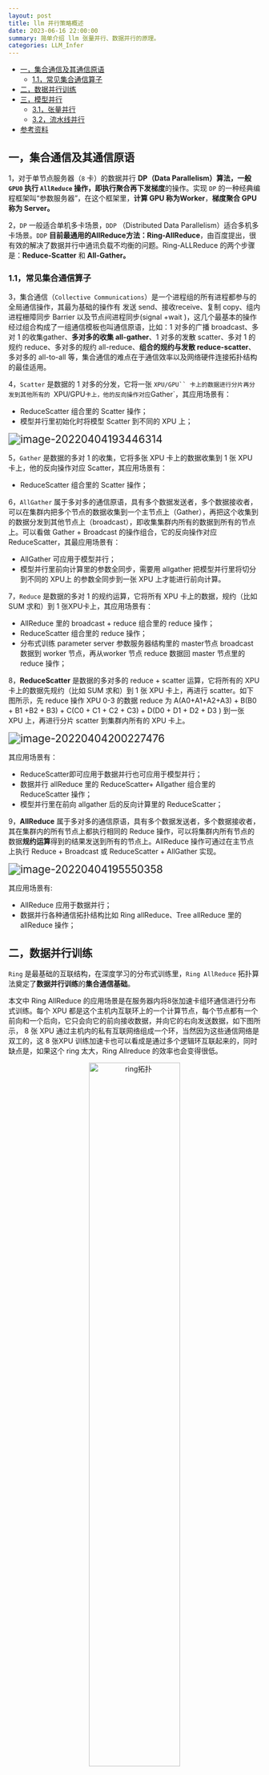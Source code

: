 ```yaml
---
layout: post
title: llm 并行策略概述
date: 2023-06-16 22:00:00
summary: 简单介绍 llm 张量并行、数据并行的原理。
categories: LLM_Infer
---
```


- [一，集合通信及其通信原语](#一集合通信及其通信原语)
  - [1.1，常见集合通信算子](#11常见集合通信算子)
- [二，数据并行训练](#二数据并行训练)
- [三，模型并行](#三模型并行)
  - [3.1，张量并行](#31张量并行)
  - [3.2，流水线并行](#32流水线并行)
- [参考资料](#参考资料)

## 一，集合通信及其通信原语

1，对于单节点服务器（`8` 卡）的数据并行 **DP（Data Parallelism）**算法，一般 `GPU0` 执行 `AllReduce` 操作，即**执行聚合再下发梯度**的操作。实现 `DP` 的一种经典编程框架叫“参数服务器”，在这个框架里，**计算 GPU 称为Worker**，**梯度聚合 GPU 称为 Server。**

2，`DP` 一般适合单机多卡场景，`DDP` （Distributed Data Parallelism）适合多机多卡场景。`DDP` **目前最通用的AllReduce方法：Ring-AllReduce**，由百度提出，很有效的解决了数据并行中通讯负载不均衡的问题。Ring-ALLReduce 的两个步骤是：**Reduce-Scatter** 和 **All-Gather。**

### 1.1，常见集合通信算子

3，集合通信（`Collective Communications`）是一个进程组的所有进程都参与的全局通信操作，其最为基础的操作有 发送 send、接收receive、复制 copy、组内进程栅障同步 Barrier 以及节点间进程同步(signal +wait )，这几个最基本的操作经过组合构成了一组通信模板也叫通信原语，比如：1 对多的广播 broadcast、多对 1 的收集gather、**多对多的收集 all-gather**、1 对多的发散 scatter、多对 1 的规约 reduce、多对多的规约 all-reduce、**组合的规约与发散 reduce-scatter**、多对多的 all-to-all 等，集合通信的难点在于通信效率以及网络硬件连接拓扑结构的最佳适用。

4，`Scatter` 是数据的 1 对多的分发，它将一张 `XPU/GPU`` 卡上的数据进行分片再分发到其他所有的 `XPU/GPU` 卡上，他的反向操作对应 `Gather`，其应用场景有：

- ReduceScatter 组合里的 Scatter 操作；
- 模型并行里初始化时将模型 Scatter 到不同的 XPU 上；

<img src="https://wuchangping.oss-cn-hangzhou.aliyuncs.com/aitraining/3/image-scatter.png" alt="image-20220404193446314" style="zoom:150%;" />

5，`Gather` 是数据的多对 1 的收集，它将多张 XPU 卡上的数据收集到 1 张 XPU 卡上，他的反向操作对应 Scatter，其应用场景有：

- ReduceScatter 组合里的 Scatter 操作；

6，`AllGather` 属于多对多的通信原语，具有多个数据发送者，多个数据接收者，可以在集群内把多个节点的数据收集到一个主节点上（Gather），再把这个收集到的数据分发到其他节点上（broadcast），即收集集群内所有的数据到所有的节点上。可以看做 Gather + Broadcast 的操作组合，它的反向操作对应 ReduceScatter，其最应用场景有：

- AllGather 可应用于模型并行；
- 模型并行里前向计算里的参数全同步，需要用 allgather 把模型并行里将切分到不同的 XPU上 的参数全同步到一张 XPU 上才能进行前向计算。

7，`Reduce` 是数据的多对 1 的规约运算，它将所有 XPU 卡上的数据，规约（比如 SUM 求和）到 1 张XPU卡上，其应用场景有：

- AllReduce 里的 broadcast + reduce 组合里的 reduce 操作；
- ReduceScatter 组合里的 reduce 操作；
- 分布式训练 parameter server 参数服务器结构里的 master节点 broadcast 数据到 worker 节点，再从worker 节点 reduce 数据回 master 节点里的 reduce 操作；

8，**ReduceScatter** 是数据的多对多的 reduce + scatter 运算，它将所有的 XPU 卡上的数据先规约（比如 SUM 求和）到 1 张 XPU 卡上，再进行 scatter。如下图所示，先 reduce 操作 XPU 0-3 的数据 reduce 为 A(A0+A1+A2+A3) + B(B0 + B1 +B2 + B3) + C(C0 + C1 + C2 + C3) + D(D0 + D1 + D2 + D3 ) 到一张 XPU 上，再进行分片 scatter 到集群内所有的 XPU 卡上。

<img src="https://wuchangping.oss-cn-hangzhou.aliyuncs.com/aitraining/3/image-reducescatter.png" alt="image-20220404200227476" style="zoom:150%;" />

其应用场景有：

- ReduceScatter即可应用于数据并行也可应用于模型并行；
- 数据并行 allReduce 里的 ReduceScatter+ Allgather 组合里的 ReduceScatter 操作；
- 模型并行里在前向 allgather 后的反向计算里的 ReduceScatter；

9，**AllReduce** 属于多对多的通信原语，具有多个数据发送者，多个数据接收者，其在集群内的所有节点上都执行相同的 Reduce 操作，可以将集群内所有节点的数据**规约运算**得到的结果发送到所有的节点上。AllReduce 操作可通过在主节点上执行 Reduce + Broadcast 或 ReduceScatter + AllGather 实现。

<img src="https://wuchangping.oss-cn-hangzhou.aliyuncs.com/aitraining/3/image-allreduce.png" alt="image-20220404195550358" style="zoom:150%;" />

其应用场景有:

- AllReduce 应用于数据并行；
- 数据并行各种通信拓扑结构比如 Ring allReduce、Tree allReduce 里的 allReduce 操作；

## 二，数据并行训练

`Ring` 是最基础的互联结构，在深度学习的分布式训练里，`Ring AllReduce` 拓扑算法奠定了**数据并行训练**的**集合通信基础**。

本文中 Ring AllReduce 的应用场景是在服务器内将8张加速卡组环通信进行分布式训练。每个 XPU 都是这个主机内互联环上的一个计算节点，每个节点都有一个前向和一个后向，它只会向它的前向接收数据，并向它的右向发送数据，如下图所示， 8 张 XPU 通过主机内的私有互联网络组成一个环，当然因为这些通信网络是双工的，这 8 张XPU 训练加速卡也可以看成是通过多个逻辑环互联起来的，同时缺点是，如果这个 ring 太大，Ring Allreduce 的效率也会变得很低。

<div align="center">
<img src="https://wuchangping.oss-cn-hangzhou.aliyuncs.com/aitraining/4/image-ring-topo.png" width="60%" alt="ring拓扑">
</div>

`Ring Allreduce` 有两种组合实现策略:

1. 先 Reduce 后 broadcast；
2. 先 ScatterReduce 后 AllGather。

在分布式训练中，这两个策略执行后都会让每个 XPU 节点得到一样的平均梯度，具体执行过程如下图所示

<div align="center">
<img src="https://wuchangping.oss-cn-hangzhou.aliyuncs.com/aitraining/4/image-allreduce.png" width="60%" alt="allreduce">
</div>

`Ring AllReduce` 的最佳组合是 `ScatterReduce` + `AllGather` 方法。

简单起见，让我们假设目标是对一个浮点数的大数组求和; 系统中有 N 个 GPU，每个 GPU 都有一个相同大小的数组，并且在 allreduce 的末尾，每个 GPU 都应该有一个相同大小的数组，其中包含原始数组中数字的总和。

**N 个 GPU 中的每一个都将发送和接收 N-1 次 scatter-reduce，N-1 次 allgather**。**每次，GPU 都会发送 K / N 值，其中 K 是数组中不同 GPU 上相加的值总数**。因此，**传输到每个 GPU 和从每个GPU传输的数据总量**为：

$$\frac2{N-1}{\frac{K}{N}}$$

由于**所有传输都是在离散迭代中同步进行**的，因此**所有传输的速度受到环中相邻 GPU 之间最慢(最低带宽)连接的限制**。一般来说，**如果一个节点上的所有 GPU 在环中彼此相邻，则该算法的功能最佳**；这最小化了网络争用的量，否则这可能会显著降低 GPU-GPU 连接的有效带宽。

## 三，模型并行

在数据并行训练中，一个明显的特点是每个 GPU 持有整个模型权重的副本。这就带来了**冗余**问题。另一种并行模式是模型并行，即模型被分割并分布在一个设备阵列上。

模型并行通常有两种：
1. 张量并行（Tensor Parallelism）: 也叫层内并行，在一个操作中实现并行计算，如矩阵-矩阵乘法。
2. 流水线并行（Pipeline Parallelism）：也叫层间并行，在各层之间依次进行并行计算。

### 3.1，张量并行

张量并行是将一个张量沿特定维度分成 N 块，每个设备只持有整个张量的 1/N，同时不影响计算图的正确性。

以矩阵乘法算子为例，理解张量并行原理，假设有 C=AB，
1. 可以将矩阵 B 沿着列分割成 [B0 B1 B2 ... Bn]，每个设备（GPU/NPU）持有一列；
2. 将 A 与每个设备上 B 中的每一列相乘，我们将得到 [AB0 AB1 AB2 ... ABn]；此时，每个设备只持有部分结果，例如设备(rank=0)持有 AB0；
3. 最后，我们需要收集全部的结果，并沿列维串联张量。

<div align="center">
<img src="../images/llm_parallelism_overview/tensor_parallelism_overview.png" width="60%" alt="tensor_parallelism_overview">
</div>

典型的张量并行实现：Megatron-LM（1D）、Colossal-AI（2D、2.5D、3D）。

### 3.2，流水线并行

流水线并行的原理可以参考计算机课程中的 CPU 设计。在 CPU 中，指令流水线是一种技术，它将 CPU 的指令处理过程分成多个步骤，每个步骤由一个专用的电路来处理。这样，每个电路都可以专注于一种特定的任务，而不是处理所有的指令。这样，CPU 可以在一个时钟周期内处理多个指令。

大模型分布式训练中的流水线并行的合适思想是，模型按层分割成若干块，每块都交给一个设备。在前向传递过程中，每个设备将中间的激活传递给下一个阶段。在后向传递过程中，每个设备将输入张量的梯度传回给前一个流水线阶段。这允许设备同时进行计算，并增加了训练的吞吐量。流水线并行训练的一个缺点是，会有一些设备参与计算的冒泡时间，导致计算资源的浪费。

<div align="center">
<img src="../images/llm_parallelism_overview/pipeline_parallelism_overview2.png" width="60%" alt="pipeline_parallelism_overview2">
</div>

<div align="center">
<img src="../images/llm_parallelism_overview/pipeline_parallelism_understand.png" width="60%" alt="pipeline_parallelism_understand">
</div>

## 参考资料

1. [Colossal-AI文档：并行技术](https://colossalai.org/zh-Hans/docs/concepts/paradigms_of_parallelism/)
2. [Large Transformer Model Inference Optimization](https://lilianweng.github.io/posts/2023-01-10-inference-optimization/)
3. [分布式训练 – 第3篇 - 集合通信及其通信原语](https://www.changping.me/2022/04/04/ai-distributed-training-coll-lang/)